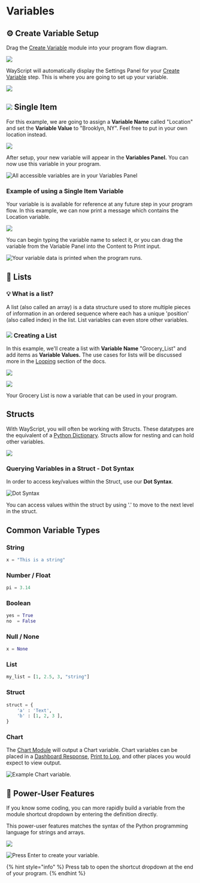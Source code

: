 # Variables

## ⚙ Create Variable Setup

Drag the [Create Variable](../library/logic/create-variable.md) module into your program flow diagram.

![](../.gitbook/assets/screen-shot-2020-01-15-at-1.05.36-pm.png)

WayScript will automatically display the Settings Panel for your [Create Variable](../library/logic/create-variable.md) step. This is where you are going to set up your variable.

![](../.gitbook/assets/screen-shot-2020-01-15-at-1.08.17-pm.png)

## ![](../.gitbook/assets/create_var.png) Single Item

For this example, we are going to assign a **Variable Name** called "Location" and set the **Variable Value** to "Brooklyn, NY". Feel free to put in your own location instead.

![](../.gitbook/assets/screen-shot-2020-01-15-at-1.09.34-pm.png)

After setup, your new variable will appear in the **Variables Panel.** You can now use this variable in your program.

![All accessible variables are in your Variables Panel](../.gitbook/assets/screen-shot-2020-01-15-at-1.09.48-pm.png)

### Example of using a Single Item Variable

Your variable is is available for reference at any future step in your program flow. In this example, we can now print a message which contains the Location variable.

![](../.gitbook/assets/screen-shot-2020-01-15-at-1.11.09-pm.png)

You can begin typing the variable name to select it, or you can drag the variable from the Variable Panel into the Content to Print input.

![Your variable data is printed when the program runs.](../.gitbook/assets/screenshot-2019-07-15-15.36.21.png)

## 📃 Lists

### 💡 What is a list?

A list \(also called an array\) is a data structure used to store multiple pieces of information in an ordered sequence where each has a unique 'position' \(also called index\) in the list. List variables can even store other variables.

### ![](../.gitbook/assets/create_var.png) Creating a List

In this example, we'll create a list with **Variable Name** "Grocery\_List" and add items as **Variable Values.** The use cases for lists will be discussed more in the [Looping](looping-iteration.md) section of the docs.

![](../.gitbook/assets/screen-shot-2020-01-15-at-1.15.28-pm.png)

![](../.gitbook/assets/screen-shot-2020-01-15-at-1.15.56-pm.png)

Your Grocery List is now a variable that can be used in your program.

## Structs

With WayScript, you will often be working with Structs. These datatypes are the equivalent of a [Python Dictionary](https://www.w3schools.com/python/python_dictionaries.asp). Structs allow for nesting and can hold other variables. 

![](../.gitbook/assets/screenshot-2020-02-18-13.04.25.png)

### Querying Variables in a Struct - Dot Syntax

In order to access key/values within the Struct, use our **Dot Syntax**.

![Dot Syntax](../.gitbook/assets/screenshot-2020-02-18-12.52.28.png)

You can access values within the struct by using '.' to move to the next level in the struct. 

## Common Variable Types

### String

```python
x = "This is a string"
```

### Number / Float

```python
pi = 3.14
```

### Boolean

```python
yes = True
no  = False 
```

### Null / None

```python
x = None
```

### List

```python
my_list = [1, 2.5, 3, "string"]
```

### Struct

```python
struct = {
    'a' : 'Text',
    'b' : [1, 2, 3 ],
}
```

### Chart

The [Chart Module](../library/modules/chart.md) will output a Chart variable. Chart variables can be placed in a [Dashboard Response](../library/modules/dashboard-response.md), [Print to Log](../library/logic/print-to-log.md), and other places you would expect to view output.

![Example Chart variable.](../.gitbook/assets/screen-shot-2020-03-06-at-1.32.20-pm.png)

## 💪 Power-User Features

If you know some coding, you can more rapidly build a variable from the module shortcut dropdown by entering the definition directly.

This power-user features matches the syntax of the Python programming language for strings and arrays.

![](../.gitbook/assets/screenshot-2019-07-15-15.53.14.png)

![Press Enter to create your variable.](../.gitbook/assets/screenshot-2019-07-15-15.53.32.png)

{% hint style="info" %}
Press tab to open the shortcut dropdown at the end of your program.
{% endhint %}

